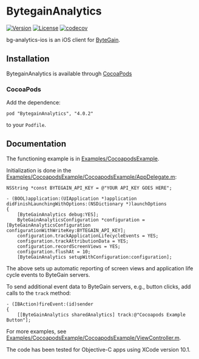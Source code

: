 # BytegainAnalytics
[![Version](https://img.shields.io/cocoapods/v/ByteaginAnalytics.svg?style=flat)](https://cocoapods.org//pods/BytegainAnalytics)
[![License](https://img.shields.io/cocoapods/l/BytegainAnalytics.svg?style=flat)](http://cocoapods.org/pods/BytegainAnalytics)
[![codecov](https://codecov.io/gh/segmentio/analytics-ios/branch/master/graph/badge.svg)](https://codecov.io/gh/segmentio/analytics-ios)

bg-analytics-ios is an iOS client for [ByteGain](https://bytegain.com).

## Installation

BytegainAnalytics is available through [CocoaPods](http://cocoapods.org)

### CocoaPods

Add the dependence:
```
pod "BytegainAnalytics", "4.0.2"
```
to your `Podfile`.

## Documentation

The functioning example is in [Examples/CocoapodsExample](./Examples/CocoapodsExample).

Initialization is done in the [Examples/CocoapodsExample/CocoapodsExample/AppDelegate.m](./Examples/CocoapodsExample/CocoapodsExample/AppDelegate.m):
```
NSString *const BYTEGAIN_API_KEY = @"YOUR API_KEY GOES HERE";

- (BOOL)application:(UIApplication *)application didFinishLaunchingWithOptions:(NSDictionary *)launchOptions
{
    [ByteGainAnalytics debug:YES];
    ByteGainAnalyticsConfiguration *configuration = [ByteGainAnalyticsConfiguration configurationWithWriteKey:BYTEGAIN_API_KEY];
    configuration.trackApplicationLifecycleEvents = YES;
    configuration.trackAttributionData = YES;
    configuration.recordScreenViews = YES;
    configuration.flushAt = 10;
    [ByteGainAnalytics setupWithConfiguration:configuration];
```
The above sets up automatic reporting of screen views and application life cycle events to ByteGain servers.

To send additional event data to ByteGain servers, e.g., button clicks, add calls to the `track` method:
```
- (IBAction)fireEvent:(id)sender
{
    [[ByteGainAnalytics sharedAnalytics] track:@"Cocoapods Example Button"];
```

For more examples, see [Examples/CocoapodsExample/CocoapodsExample/ViewController.m](./Examples/CocoapodsExample/CocoapodsExample/ViewController.m).

The code has been tested for Objective-C apps using XCode version 10.1.
